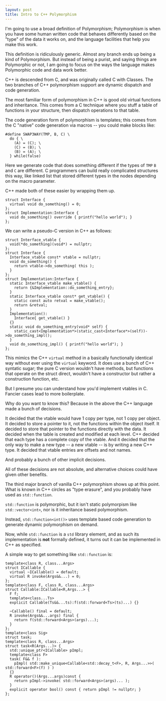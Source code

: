```yaml
---
layout: post
title: Intro to C++ Polymorphism 
---
```


I'm going to use a broad definition of Polymorphism; Polymorphism is when you have some human written code that behaves differently based on the "type" of the data it works on, and the language facilities that help you make this work.

This definition is ridiculously generic.  Almost any branch ends up being a kind of Polymorphism.  But instead of being a purist, and saying things are Polymorphic or not, I am going to focus on the ways the language makes Polymorphic code and data work better.

C++ is descended from C, and was originally called C with Classes.  The two branches of C++ polymorphism support are dynamic dispatch and code generation.

The most familiar form of polymorphism in C++ is good old virtual functions and inheritance.  This comes from a C technique where you stuff a table of functions in your structure, then dispatch operations to that table.

The code generation form of polymorphism is templates; this comes from the C "native" code generation via macros -- you could make blocks like:

    #define SWAP3WAY(TMP, B, C) \
      do { \
        (A) = (C); \
        (C) = (B); \
        (B) = (A); \
      } while(false)

Here we generate code that does something different if the types of `TMP` `B` and `C` are different.  C programmers can build really complicated structures this way, like linked list that stored different types in the nodes depending on the macro parameter.

C++ made both of these easier by wrapping them up.

    struct Interface {
      virtual void do_something() = 0;
    };
    struct Implementation:Interface {
      void do_something() override { printf("hello world"); }
    };

We can write a pseudo-C version in C++ as follows:

    struct Interface_vtable {
      void(*do_something)(void*) = nullptr;
    };
    struct Interface {
      Interface_vtable const* vtable = nullptr;
      void do_something() {
        return vtable->do_something( this );
      }
    };
    struct Implementation:Interface {
      static Interface_vtable make_vtable() {
        return {&Implementation::do_something_entry};
      }
      static Interface_vtable const* get_vtable() {
        static const auto retval = make_vtable();
        return &retval;
      }
      Implementation():
        Interface{ get_vtable() }
      {}
      static void do_something_entry(void* self) {
        static_cast<Implementation*>(static_cast<Interface*>(self))->do_something_impl();
      }
      void do_something_impl() { printf("hello world"); }
    };

This mimics the C++ `virtual` method in a basically functionally identical way without ever using the `virtual` keyword.  It does use a bunch of C++ syntatic sugar; the pure C version wouldn't have methods, but functions that operate on the struct direct, wouldn't have a constructor but rather a construction function, etc.

But I presume you can understand how you'd implement vtables in C.  Fancier cases lead to more boilerplate.

Why do you want to know this?  Because in the above the C++ language made a bunch of decisions.

It decided that the vtable would have 1 copy per type, not 1 copy per object.  It decided to store a pointer to it, not the functions within the object itself.  It decided to store that pointer to the functions directly with the data.  It decided when the table is created and modified at each level.  C++ decided that each type has a complete copy of the vtable.  And it  decided that the only way to make a new type -- a new vtable -- is by writing a new C++ type.  It decided that vtable entries are offsets and not names.

And probably a bunch of other implicit decisions.

All of these decisions are not absolute, and alternative choices could have given other benefits.

The third major branch of vanilla C++ polymorphism shows up at this point.  What is known in C++ circles as "type erasure", and you probably have used as `std::function`.

`std::function` is polymorphic, but it isn't static polymorpism like `std::vector<int>`, nor is it inheritance based polymorphism.

Instead, `std::function<int()>` uses template based code generation to generate dynamic polymorphism on demand.

Now, while `std::function` is a `std` library element, and as such its implementation is **not** formally defined, it turns out it can be implemented in C++ as specified.

A simple way to get something like `std::function` is:

    template<class R, class...Args>
    struct ICallable {
      virtual ~ICallable() = default;
      virtual R invoke(Args&&...) = 0;
    };
    template<class F, class R, class...Args>
    struct Callable:ICallable<R,Args...> {
      F f;
      template<class...Ts>
      explicit Callable(Ts&&...ts):f(std::forward<Ts>(ts)...) {}
      
      ~Callable() final = default;
      R invoke(Args&&...args) final {
        return f(std::forward<Args>(args)...);
      }
    };
    template<class Sig>
    struct task;
    template<class R, class...Args>
    struct task<R(Args...)> {
      std::unique_ptr<ICallable> pImpl;
      template<class F>
      task( F&& f ):
        pImpl( std::make_unique<Callable<std::decay_t<F>, R, Args...>>( std::forward<F>(f) ) )
      {}
      R operator()(Args...args)const {
        return pImpl->invoke( std::forward<Args>(args)... );
      }
      explicit operator bool() const { return pImpl != nullptr; }
    };

